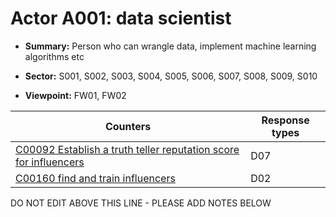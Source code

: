 # Actor A001: data scientist 

* **Summary:** Person who can wrangle data, implement machine learning algorithms etc

* **Sector:** S001, S002, S003, S004, S005, S006, S007, S008, S009, S010

* **Viewpoint:** FW01, FW02


| Counters | Response types |
| -------- | -------------- |
| [C00092 Establish a truth teller reputation score for influencers](../generated_pages/counters/C00092.md) | D07 |
| [C00160 find and train influencers](../generated_pages/counters/C00160.md) | D02 |


DO NOT EDIT ABOVE THIS LINE - PLEASE ADD NOTES BELOW